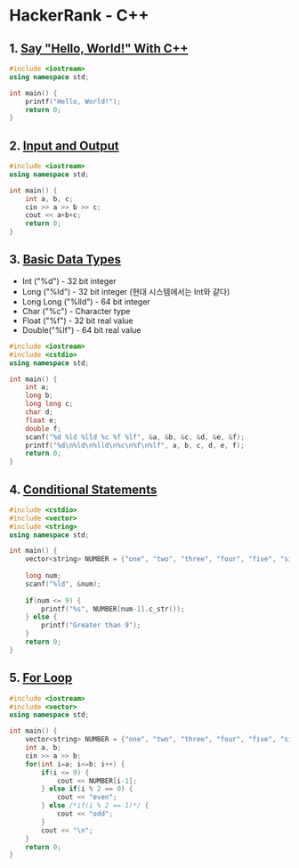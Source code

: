 # HackerRank - C++

## 1. [Say "Hello, World!" With C++](https://www.hackerrank.com/challenges/cpp-hello-world)

```c++
#include <iostream>
using namespace std;

int main() {
    printf("Hello, World!");
    return 0;
}
```

## 2. [Input and Output](https://www.hackerrank.com/challenges/cpp-input-and-output?h_r=next-challenge&h_v=zen)

```c++
#include <iostream>
using namespace std;

int main() {
    int a, b, c;
    cin >> a >> b >> c;
    cout << a+b+c;
    return 0;
}
```

## 3. [Basic Data Types](https://www.hackerrank.com/challenges/c-tutorial-basic-data-types?h_r=next-challenge&h_v=zen)

- Int ("%d") - 32 bit integer
- Long ("%ld") - 32 bit integer (현대 시스템에서는 Int와 같다)
- Long Long ("%lld") - 64 bit integer
- Char ("%c") - Character type
- Float ("%f") - 32 bit real value
- Double("%lf") - 64 bit real value

```c++
#include <iostream>
#include <cstdio>
using namespace std;

int main() {
    int a;
    long b;
    long long c;
    char d;
    float e;
    double f;
    scanf("%d %ld %lld %c %f %lf", &a, &b, &c, &d, &e, &f);
    printf("%d\n%ld\n%lld\n%c\n%f\n%lf", a, b, c, d, e, f);
    return 0;
}
```

## 4. [Conditional Statements](https://www.hackerrank.com/challenges/c-tutorial-conditional-if-else)

```c++
#include <cstdio>
#include <vector>
#include <string>
using namespace std;

int main() {
    vector<string> NUMBER = {"one", "two", "three", "four", "five", "six", "seven", "eight", "nine"};
    
    long num;
    scanf("%ld", &num);   
   
    if(num <= 9) {
        printf("%s", NUMBER[num-1].c_str());
    } else {
        printf("Greater than 9");
    }
    return 0;
}
```

## 5. [For Loop](https://www.hackerrank.com/challenges/c-tutorial-for-loop)

```c++
#include <iostream>
#include <vector>
using namespace std;

int main() {
    vector<string> NUMBER = {"one", "two", "three", "four", "five", "six", "seven", "eight", "nine"};
    int a, b;
    cin >> a >> b;
    for(int i=a; i<=b; i++) {
        if(i <= 9) {
            cout << NUMBER[i-1];
        } else if(i % 2 == 0) {
            cout << "even";
        } else /*if(i % 2 == 1)*/ {
            cout << "odd";            
        }
        cout << "\n";
    }
    return 0;
}
```